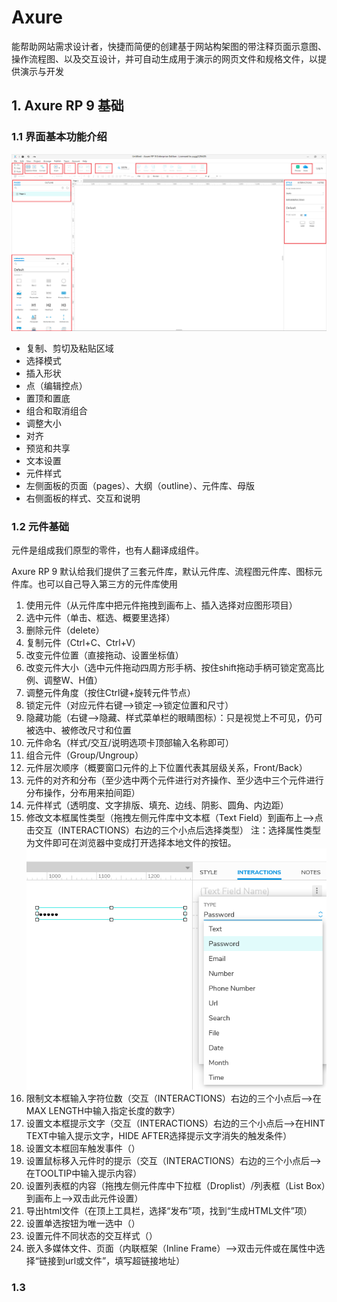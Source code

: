 
# Axure 

能帮助网站需求设计者，快捷而简便的创建基于网站构架图的带注释页面示意图、操作流程图、以及交互设计，并可自动生成用于演示的网页文件和规格文件，以提供演示与开发

## 1. Axure RP 9 基础

### 1.1 界面基本功能介绍

![](https://github.com/CZH-HW/CloudImg/raw/master/Comp/axure_1.png)

- 复制、剪切及粘贴区域
- 选择模式
- 插入形状
- 点（编辑控点）
- 置顶和置底
- 组合和取消组合
- 调整大小
- 对齐
- 预览和共享
- 文本设置
- 元件样式
- 左侧面板的页面（pages）、大纲（outline）、元件库、母版
- 右侧面板的样式、交互和说明

### 1.2 元件基础

元件是组成我们原型的零件，也有人翻译成组件。

Axure RP 9 默认给我们提供了三套元件库，默认元件库、流程图元件库、图标元件库。也可以自己导入第三方的元件库使用

1. 使用元件（从元件库中把元件拖拽到画布上、插入选择对应图形项目）
2. 选中元件（单击、框选、概要里选择）
3. 删除元件（delete）
4. 复制元件（Ctrl+C、Ctrl+V）
5. 改变元件位置（直接拖动、设置坐标值） 
6. 改变元件大小（选中元件拖动四周方形手柄、按住shift拖动手柄可锁定宽高比例、调整W、H值）
7. 调整元件角度（按住Ctrl键+旋转元件节点）
8. 锁定元件（对应元件右键——>锁定——>锁定位置和尺寸）   
9. 隐藏功能（右键——>隐藏、样式菜单栏的眼睛图标）：只是视觉上不可见，仍可被选中、被修改尺寸和位置
10. 元件命名（样式/交互/说明选项卡顶部输入名称即可）  
11. 组合元件（Group/Ungroup）
12. 元件层次顺序（概要窗口元件的上下位置代表其层级关系，Front/Back）
13. 元件的对齐和分布（至少选中两个元件进行对齐操作、至少选中三个元件进行分布操作，分布用来拍间距）
14. 元件样式（透明度、文字排版、填充、边线、阴影、圆角、内边距）
15. 修改文本框属性类型（拖拽左侧元件库中文本框（Text Field）到画布上——>点击交互（INTERACTIONS）右边的三个小点后选择类型） 
注：选择属性类型为文件即可在浏览器中变成打开选择本地文件的按钮。
![](https://github.com/CZH-HW/CloudImg/raw/master/Comp/axure_2.png)
16. 限制文本框输入字符位数（交互（INTERACTIONS）右边的三个小点后——>在MAX LENGTH中输入指定长度的数字）
17. 设置文本框提示文字（交互（INTERACTIONS）右边的三个小点后——>在HINT TEXT中输入提示文字，HIDE AFTER选择提示文字消失的触发条件）
18. 设置文本框回车触发事件（）
19. 设置鼠标移入元件时的提示（交互（INTERACTIONS）右边的三个小点后——>在TOOLTIP中输入提示内容）
20. 设置列表框的内容（拖拽左侧元件库中下拉框（Droplist）/列表框（List Box）到画布上——>双击此元件设置）
21. 导出html文件（在顶上工具栏，选择“发布”项，找到“生成HTML文件”项）
22. 设置单选按钮为唯一选中（）
23. 设置元件不同状态的交互样式（）
24. 嵌入多媒体文件、页面（内联框架（Inline Frame）——>双击元件或在属性中选择“链接到url或文件”，填写超链接地址）

### 1.3 